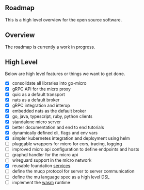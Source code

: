 ## Roadmap

This is a high level overview for the open source software.

## Overview

The roadmap is currently a work in progress.

## High Level

Below are high level features or things we want to get done.

- [X] consolidate all libraries into go-micro
- [X] gRPC API for the micro proxy
- [X] quic as a default transport
- [X] nats as a default broker
- [x] gRPC integration and interop
- [x] embedded nats as the default broker
- [x] go, java, typescript, ruby, python clients
- [x] standalone micro server
- [x] better documentation and end to end tutorials
- [x] dynamically defined cli, flags and env vars
- [x] simpler kubernetes integration and deployment using helm
- [ ] pluggable wrappers for micro for cors, tracing, logging
- [ ] improved micro api configuration to define endpoints and hosts
- [ ] graphql handler for the micro api
- [ ] wireguard support in the micro network
- [x] reusable foundation [services](https://github.com/micro/services)
- [ ] define the mucp protocol for server to server communication
- [ ] define the mu language spec as a high level DSL
- [ ] implement the [wasm](https://github.com/bytecodealliance/wasm-micro-runtime) runtime
